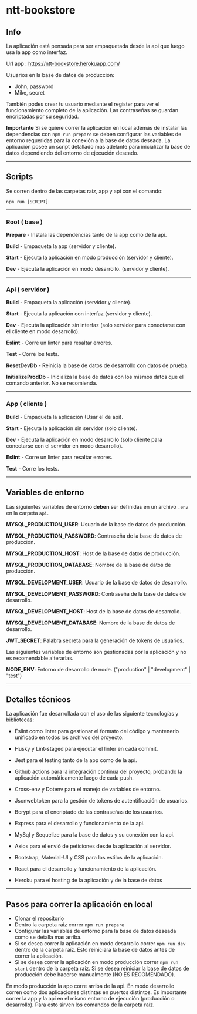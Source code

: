 # ntt-bookstore


## Info

La aplicación está pensada para ser empaquetada desde la api que luego usa la app como interfaz.

Url app : https://ntt-bookstore.herokuapp.com/

Usuarios en la base de datos de producción: 
- John, password
- Mike, secret

También podes crear tu usuario mediante el register para ver el funcionamiento completo de la aplicación.
Las contraseñas se guardan encriptadas por su seguridad.

**Importante** Si se quiere correr la aplicación en local además de instalar las dependencias con `npm run prepare` se deben configurar las variables de entorno requeridas para la conexión a la base de datos deseada. La aplicación posee un script detallado mas adelante para inicializar la base de datos dependiendo del entorno de ejecución deseado.

---

## Scripts

Se corren dentro de las carpetas raíz, app y api con el comando:

`npm run [SCRIPT]`

---

### Root ( base )

**Prepare** - Instala las dependencias tanto de la app como de la api.

**Build** - Empaqueta la app (servidor y cliente).

**Start** - Ejecuta la aplicación en modo producción (servidor y cliente).

**Dev** - Ejecuta la aplicación en modo desarrollo. (servidor y cliente).

---

### Api ( servidor )

**Build** - Empaqueta la aplicación (servidor y cliente).

**Start** - Ejecuta la aplicación con interfaz (servidor y cliente).

**Dev** - Ejecuta la aplicación sin interfaz (solo servidor para conectarse con el cliente en modo desarrollo).

**Eslint** - Corre un linter para resaltar errores.

**Test** - Corre los tests.

**ResetDevDb** - Reinicia la base de datos de desarrollo con datos de prueba.

**InitializeProdDb** - Inicializa la base de datos con los mismos datos que el comando anterior. No se recomienda.

---

### App ( cliente )

**Build** - Empaqueta la aplicación (Usar el de api).

**Start** - Ejecuta la aplicación sin servidor (solo cliente).

**Dev** - Ejecuta la aplicación en modo desarrollo (solo cliente para conectarse con el servidor en modo desarrollo).

**Eslint** - Corre un linter para resaltar errores.

**Test** - Corre los tests.


---

## Variables de entorno

Las siguientes variables de entorno **deben** ser definidas en un archivo `.env` en la carpeta `api`.

**MYSQL_PRODUCTION_USER**: Usuario de la base de datos de producción.

**MYSQL_PRODUCTION_PASSWORD**: Contraseña de la base de datos de producción.

**MYSQL_PRODUCTION_HOST**: Host de la base de datos de producción.

**MYSQL_PRODUCTION_DATABASE**: Nombre de la base de datos de producción.

**MYSQL_DEVELOPMENT_USER**: Usuario de la base de datos de desarrollo.

**MYSQL_DEVELOPMENT_PASSWORD**: Contraseña de la base de datos de desarrollo.

**MYSQL_DEVELOPMENT_HOST**: Host de la base de datos de desarrollo.

**MYSQL_DEVELOPMENT_DATABASE**: Nombre de la base de datos de desarrollo.

**JWT_SECRET**: Palabra secreta para la generación de tokens de usuarios.

Las siguientes variables de entorno son gestionadas por la aplicación y no es recomendable alterarlas.

**NODE_ENV**: Entorno de desarrollo de node. ("production" | "development" | "test")

---

## Detalles técnicos

La aplicación fue desarrollada con el uso de las siguiente tecnologías y bibliotecas:

- Eslint como linter para gestionar el formato del código y mantenerlo unificado en todos los archivos del proyecto.

- Husky y Lint-staged para ejecutar el linter en cada commit.

- Jest para el testing tanto de la app como de la api.

- Github actions para la integración continua del proyecto, probando la aplicación automáticamente luego de cada push.

- Cross-env y Dotenv para el manejo de variables de entorno.

- Jsonwebtoken para la gestión de tokens de autentificación de usuarios.

- Bcrypt para el encriptado de las contraseñas de los usuarios.

- Express para el desarrollo y funcionamiento de la api.

- MySql y Sequelize para la base de datos y su conexión con la api.

- Axios para el envió de peticiones desde la aplicación al servidor.

- Bootstrap, Material-UI y CSS para los estilos de la aplicación.

- React para el desarrollo y funcionamiento de la aplicación.

- Heroku para el hosting de la aplicación y de la base de datos

---

## Pasos para correr la aplicación en local

- Clonar el repositorio
- Dentro la carpeta raíz correr `npm run prepare`
- Configurar las variables de entorno para la base de datos deseada como se detalla mas arriba.
- Si se desea correr la aplicación en modo desarrollo correr `npm run dev` dentro de la carpeta raíz. Esto reiniciara la base de datos antes de correr la aplicación.
- Si se desea correr la aplicación en modo producción correr `npm run start` dentro de la carpeta raíz. Si se desea reiniciar la base de datos de producción debe hacerse manualmente (NO ES RECOMENDADO).

En modo producción la app corre arriba de la api. En modo desarrollo corren como dos aplicaciones distintas en puertos distintos. Es importante correr la app y la api en el mismo entorno de ejecución (producción o desarrollo). Para esto sirven los comandos de la carpeta raíz.